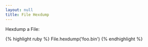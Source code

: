 ```yaml
---
layout: null
title: File Hexdump
---
```


Hexdump a File:

{% highlight ruby %}
File.hexdump('foo.bin')
{% endhighlight %}
